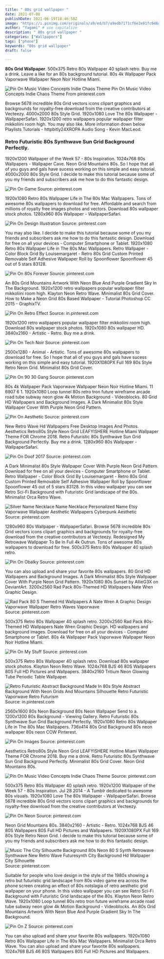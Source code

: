 ```yaml
---
title: " 80s grid wallpaper "
date: 2021-07-08
publishDate: 2021-06-19T18:46:58Z
image: "https://i.pinimg.com/originals/a9/ed/b7/a9edb7171cf6e2e01fc046a3074fff37.jpg"
author: "Yagami" # use capitalize
description: " 80s grid wallpaper "
categories: ["Wallpapers"]
tags: ["phone"]
keywords: "80s grid wallpaper"
draft: false

---
```



**80s Grid Wallpaper**. 500x375 Retro 80s Wallpaper 40 splash retro. Buy me a drink. Leave a like for an 80s background tutorial. 80s 4k Wallpaper Pack Vaporwave Wallpaper Neon Noir Hotline Miami.

![Pin On Music Video Concepts Indie Chaos Theme](https://i.pinimg.com/564x/bd/12/05/bd12052e172cec91fd939a6128c274a8.jpg "Pin On Music Video Concepts Indie Chaos Theme")
Pin On Music Video Concepts Indie Chaos Theme From pinterest.com


Browse 5678 incredible 80s Grid vectors icons clipart graphics and backgrounds for royalty-free download from the creative contributors at Vecteezy. 4000x2000 80s Style Grid. 1920x1080 Love The 80s Wallpaper - WallpaperSafari. 1920x1200 retro wallpapers popular wallpaper filter mikkoliini room high. You may also like. More information down below Playlists Tutorials - httpbitly24XROPA Audio Song - Kevin MacLeod.

### Retro Futuristic 80s Synthwave Sun Grid Background Perfectly.

1920x1200 Wallpaper of the Week 57 - 80s Inspiration. 1024x768 80s Wallpapers - Wallpaper Cave. Neon Grid Mountains 80s. So I hope that all of you guys and gals have sucess working on this simple and easy tutorial. 4000x2000 80s Style Grid. I decide to make this tutorial because some of you my friends and subscribers ask me how to do this fantastic design.


![Pin On Game](https://i.pinimg.com/originals/9d/80/3c/9d803cab636180b3d5d9e0857eb523ae.jpg "Pin On Game")
Source: pinterest.com

1920x1080 Retro 80s Wallpaper Life in The 80s Mac Wallpapers. Tons of awesome 80s wallpapers to download for free. Affordable and search from millions of royalty free images photos and vectors. Download 80s wallpaper stock photos. 1280x960 80s Wallpaper - WallpaperSafari.

![Pin On Design Illustration](https://i.pinimg.com/originals/07/53/79/0753793b8c2b58112ee2a9a575a942ee.jpg "Pin On Design Illustration")
Source: pinterest.com

You may also like. I decide to make this tutorial because some of you my friends and subscribers ask me how to do this fantastic design. Download for free on all your devices - Computer Smartphone or Tablet. 1920x1080 Retro 80s Wallpaper Life in The 80s Mac Wallpapers. Retro Wallpaper - Color Block Grid By Louisemargaret - Retro 80s Grid Custom Printed Removable Self Adhesive Wallpaper Roll by Spoonflower Spoonflower 45 out of 5 stars 83128.

![Pin On 80s Forever](https://i.pinimg.com/736x/56/58/6c/56586c83d06a53b3c25ce54bb4278f62.jpg "Pin On 80s Forever")
Source: pinterest.com

An 80s Grid Mountains Artwork With Neon Blue And Purple Gradient Sky In The Background. 1920x1200 retro wallpapers popular wallpaper filter mikkoliini room high. Klayton Neon Retro Wave. Minimalist 80s Grid Cover. How to Make a Neon Grid 80s Based Wallpaper - Tutorial Photoshop CC 2015 - GraphixTV.

![Pin On Retro Effect](https://i.pinimg.com/originals/6c/51/ba/6c51bada7423702b9ac055b5ce8bd046.jpg "Pin On Retro Effect")
Source: in.pinterest.com

1920x1200 retro wallpapers popular wallpaper filter mikkoliini room high. Download 80s wallpaper stock photos. 1920x1080 80s wallpaper HD. 3840x2160 - Artistic - Retro. Buy me a drink.

![Pin On Tech Noir](https://i.pinimg.com/originals/f4/7c/77/f47c77de824bfe2cf28e5eb236a59b83.jpg "Pin On Tech Noir")
Source: pinterest.com

2500x1280 - Animal - Artistic. Tons of awesome 80s wallpapers to download for free. So I hope that all of you guys and gals have sucess working on this simple and easy tutorial. 1920X1080PX Full 169 80s Style Retro Neon Grid. Minimalist 80s Grid Cover.

![Pin On 90 30 Gang](https://i.pinimg.com/736x/51/8f/14/518f14c61db4f99d7a872fb10ea31495.jpg "Pin On 90 30 Gang")
Source: pinterest.com

80s 4k Wallpaper Pack Vaporwave Wallpaper Neon Noir Hotline Miami. 11 6907 6 1. 1920x1080 Loop tunnel 80s retro tron future wireframe arcade road tube subway neon glow 4k Motion Background - Videoblocks. 80 Grid HD Wallpapers and Background Images. A Dark Minimalist 80s Style Wallpaper Cover With Purple Neon Grid Pattern.

![Pin On Aesthetic](https://i.pinimg.com/736x/e7/b4/22/e7b422f0cd277bfa4caa965270893a0e.jpg "Pin On Aesthetic")
Source: pinterest.com

New Retro Wave Hd Wallpapers Free Desktop Images And Photos. Aesthetics Retro80s Style Neon Grid LEAFYISHERE Hotline Miami Wallpaper Theme FOR Chrome 2018. Retro Futuristic 80s Synthwave Sun Grid Background Perfectly. Buy me a drink. 1280x960 80s Wallpaper - WallpaperSafari.

![Pin On Doof 2017](https://i.pinimg.com/originals/06/30/bb/0630bb841e999fe1db30c529c7a77521.png "Pin On Doof 2017")
Source: pinterest.com

A Dark Minimalist 80s Style Wallpaper Cover With Purple Neon Grid Pattern. Download for free on all your devices - Computer Smartphone or Tablet. Retro Wallpaper - Color Block Grid By Louisemargaret - Retro 80s Grid Custom Printed Removable Self Adhesive Wallpaper Roll by Spoonflower Spoonflower 45 out of 5 stars 83128. In this video wallpaper you can see Retro Sci-Fi Background with Futuristic Grid landscape of the 80s. Minimalist Orca Retro Wave.

![Silver Name Necklace Name Necklace Personalized Name Etsy Vaporwave Wallpaper Aesthetic Wallpapers Cyberpunk Aesthetic](https://i.pinimg.com/originals/13/1a/ce/131ace9f052a3b0af3b508ef1de90a82.jpg "Silver Name Necklace Name Necklace Personalized Name Etsy Vaporwave Wallpaper Aesthetic Wallpapers Cyberpunk Aesthetic")
Source: pinterest.com

1280x960 80s Wallpaper - WallpaperSafari. Browse 5678 incredible 80s Grid vectors icons clipart graphics and backgrounds for royalty-free download from the creative contributors at Vecteezy. Redesigned My Retrowave Wallpaper To Be In Full 4k Outrun. Tons of awesome 80s wallpapers to download for free. 500x375 Retro 80s Wallpaper 40 splash retro.

![Pin On Obalky](https://i.pinimg.com/736x/3a/ce/58/3ace587996ec87749c2a8549fd6d1254.jpg "Pin On Obalky")
Source: pinterest.com

You can also upload and share your favorite 80s wallpapers. 80 Grid HD Wallpapers and Background Images. A Dark Minimalist 80s Style Wallpaper Cover With Purple Neon Grid Pattern. 1920x1080 80s Sunset by AllieG3X on DeviantArt. 3200x2560 Rad Pack 80s-Themed HD Wallpapers Nate Wren Graphic Design.

![Rad Pack 80 S Themed Hd Wallpapers A Nate Wren A Graphic Design Vaporwave Wallpaper Retro Waves Vaporwave](https://i.pinimg.com/originals/23/9e/64/239e64f0d903b8ed6639839e864de7dd.jpg "Rad Pack 80 S Themed Hd Wallpapers A Nate Wren A Graphic Design Vaporwave Wallpaper Retro Waves Vaporwave")
Source: pinterest.com

500x375 Retro 80s Wallpaper 40 splash retro. 3200x2560 Rad Pack 80s-Themed HD Wallpapers Nate Wren Graphic Design. HD wallpapers and background images. Download for free on all your devices - Computer Smartphone or Tablet. 80s 4k Wallpaper Pack Vaporwave Wallpaper Neon Noir Hotline Miami.

![Pin On My Stuff](https://i.pinimg.com/474x/d5/23/ba/d523ba03ba33ed75395e112519ec8b88.jpg "Pin On My Stuff")
Source: pinterest.com

500x375 Retro 80s Wallpaper 40 splash retro. Download 80s wallpaper stock photos. Klayton Neon Retro Wave. 1024x768 BJS 46 80S Wallpapers 80S Full HD Pictures and Wallpapers. 3840x2160 Tritium Neon Glowing Tube Periodic Table Wallpaper.

![Retro Futuristic Abstract Background Made In 80s Style Abstract Background With Neon Grids And Mountains Silhouette Retro Futuristic Vaporwave Retro Futurism](https://i.pinimg.com/474x/a9/ce/bf/a9cebf17a1a130f52300f3473d76ba68.jpg "Retro Futuristic Abstract Background Made In 80s Style Abstract Background With Neon Grids And Mountains Silhouette Retro Futuristic Vaporwave Retro Futurism")
Source: in.pinterest.com

2560x1600 80s Neon Background 80s Neon Wallpaper Send to a. 1200x1200 80s Background - Viewing Gallery. Retro Futuristic 80s Synthwave Sun Grid Background Perfectly. 1920x1080 Retro 80s Wallpaper Life in The 80s Mac Wallpapers. 736x414 80s Grid Background 80s neon wallpaper 80s neon COW Pinterest.

![Pin On Images](https://i.pinimg.com/originals/d6/8a/d8/d68ad826f53f3979895fa4bf36d3a901.jpg "Pin On Images")
Source: pinterest.com

Aesthetics Retro80s Style Neon Grid LEAFYISHERE Hotline Miami Wallpaper Theme FOR Chrome 2018. Buy me a drink. Retro Futuristic 80s Synthwave Sun Grid Background Perfectly. Minimalist 80s Grid Cover. Neon Grid Mountains 80s.

![Pin On Music Video Concepts Indie Chaos Theme](https://i.pinimg.com/564x/bd/12/05/bd12052e172cec91fd939a6128c274a8.jpg "Pin On Music Video Concepts Indie Chaos Theme")
Source: pinterest.com

500x375 Retro 80s Wallpaper 40 splash retro. 1920x1200 Wallpaper of the Week 57 - 80s Inspiration. Jul 28 2014 - A Tumblr dedicated to awesome 80s visuals. 1920x1080 Love The 80s Wallpaper - WallpaperSafari. Browse 5678 incredible 80s Grid vectors icons clipart graphics and backgrounds for royalty-free download from the creative contributors at Vecteezy.

![Pin On Neon](https://i.pinimg.com/originals/8f/24/29/8f2429672ea793444b6e7174e2094eeb.png "Pin On Neon")
Source: pinterest.com

Neon Grid Mountains 80s. 3840x2160 - Artistic - Retro. 1024x768 BJS 46 80S Wallpapers 80S Full HD Pictures and Wallpapers. 1920X1080PX Full 169 80s Style Retro Neon Grid. I decide to make this tutorial because some of you my friends and subscribers ask me how to do this fantastic design.

![Music The City Silhouette Background 80s Neon 80 S Synth Retrowave Synthwave New Retro Wave Futuresynth City Background Hd Wallpaper City Silhouette](https://i.pinimg.com/originals/0f/62/cd/0f62cd5dd1f40854126c26f0851c1245.jpg "Music The City Silhouette Background 80s Neon 80 S Synth Retrowave Synthwave New Retro Wave Futuresynth City Background Hd Wallpaper City Silhouette")
Source: pinterest.com

Suitable for people who love design in the style of the 1980s showing a retro but futuristic grid landscape from 80s video game era across the phone screen creating an effect of 80s notslagia of retro aesthetic grid wallpaper on your phone. In this video wallpaper you can see Retro Sci-Fi Background with Futuristic Grid landscape of the 80s. Klayton Neon Retro Wave. 1920x1080 Loop tunnel 80s retro tron future wireframe arcade road tube subway neon glow 4k Motion Background - Videoblocks. An 80s Grid Mountains Artwork With Neon Blue And Purple Gradient Sky In The Background.

![Pin On Z](https://i.pinimg.com/originals/a9/ed/b7/a9edb7171cf6e2e01fc046a3074fff37.jpg "Pin On Z")
Source: pinterest.com

You can also upload and share your favorite 80s wallpapers. 1920x1080 Retro 80s Wallpaper Life in The 80s Mac Wallpapers. Minimalist Orca Retro Wave. You can also upload and share your favorite 80s wallpapers. 1024x768 BJS 46 80S Wallpapers 80S Full HD Pictures and Wallpapers.

